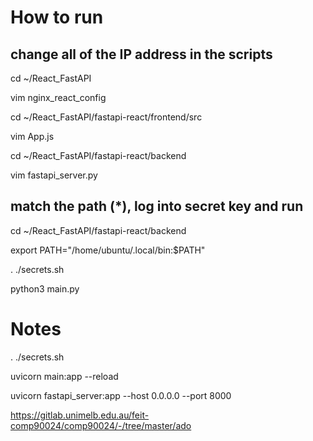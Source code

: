 # How to run

## change all of the IP address in the scripts

cd ~/React_FastAPI

vim nginx_react_config

cd ~/React_FastAPI/fastapi-react/frontend/src

vim App.js

cd ~/React_FastAPI/fastapi-react/backend

vim fastapi_server.py

## match the path (*), log into secret key and run 

cd ~/React_FastAPI/fastapi-react/backend

export PATH="/home/ubuntu/.local/bin:$PATH"

. ./secrets.sh

python3 main.py


# Notes

 . ./secrets.sh
 
uvicorn main:app --reload  

uvicorn fastapi_server:app --host 0.0.0.0 --port 8000

https://gitlab.unimelb.edu.au/feit-comp90024/comp90024/-/tree/master/ado
